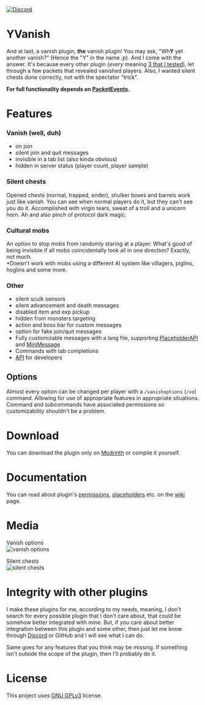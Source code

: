 [![Discord](https://img.shields.io/discord/1236019317208776786?style=flat&logo=discord&label=Discord&color=%235d6af2
)](https://discord.gg/kZJhKZ48j8)
# YVanish
And at last, a vanish plugin, **the** vanish plugin! You may ask, "Wh**Y** yet another vanish?" (Hence the "Y" in the name ;p). And I come with the answer. It's because every other plugin (*every* meaning [3 that I tested](https://github.com/Ynfuien/YVanish/wiki/6.-Plugin-comparison)), let through a few packets that revealed vanished players. Also, I wanted silent chests done correctly, not with the spectator "trick".

**For full functionality depends on [PacketEvents](https://modrinth.com/plugin/packetevents).**<br/>

# Features
### Vanish (well, duh)
- on join
- silent join and quit messages
- invisible in a tab list (also kinda obvious)
- hidden in server status (player count, player sample)

### Silent chests
Opened chests (normal, trapped, ender), shulker boxes and barrels work just like vanish. You can see when normal players do it, but they can't see you do it. Accomplished with virgin tears, sweat of a troll and a unicorn horn. Ah and also pinch of protocol dark magic.

### Cultural mobs
An option to stop mobs from randomly staring at a player. What's good of being invisible if all mobs coincidentally look all in one direction? Exactly, not much.<br/>
*Doesn't work with mobs using a different AI system like villagers, piglins, hoglins and some more.

### Other
- silent sculk sensors
- silent advancement and death messages
- disabled item and exp pickup
- hidden from monsters targeting
- action and boss bar for custom messages
- option for fake join/quit messages
- Fully customizable messages with a lang file, supporting [PlaceholderAPI](https://github.com/PlaceholderAPI/PlaceholderAPI) and [MiniMessage](https://docs.advntr.dev/minimessage/index.html)
- Commands with tab completions
- [API](https://github.com/Ynfuien/YVanish/wiki/4.-Developer-API) for developers

## Options
Almost every option can be changed per player with a `/vanishoptions` (`/vo`) command. Allowing for use of appropriate features in appropriate situations. Command and subcommands have associated permissions so customizability shouldn't be a problem.

# Download
You can download the plugin only on [Modrinth](https://modrinth.com/plugin/yvanish) or compile it yourself.

# Documentation
You can read about plugin's [permissions](https://github.com/Ynfuien/YVanish/wiki/2.-Permissions), [placeholders](https://github.com/Ynfuien/YVanish/wiki/3.-Placeholders) etc. on the [wiki](https://github.com/Ynfuien/YVanish/wiki) page.

# Media
Vanish options<br/>
![vanish options](https://i.imgur.com/5NfhYlv.gif)

Silent chests<br/>
![silent chests](https://i.imgur.com/UcsLPJX.gif)

# Integrity with other plugins
I make these plugins for me, according to my needs, meaning, I don't search for every possible plugin that I don't care about, that could be somehow better integrated with mine. But, if you care about better integration between this plugin and some other, then just let me know through [Discord](https://discord.gg/kZJhKZ48j8) or GitHub and I will see what I can do.

Same goes for any features that you think may be missing. If something isn't outside the scope of the plugin, then I'll probably do it.

# License
This project uses [GNU GPLv3](https://github.com/Ynfuien/YVanish/main/blob/LICENSE) license.